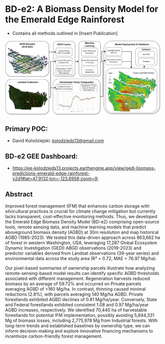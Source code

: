 # BD-e2: A Biomass Density Model for the Emerald Edge Rainforest
- Contains all methods outlined in [Insert Publication]

![](figs/BD-e2%20Workflow.png)

## Primary POC: 
- David Kolodziejski: kolodzieds13@gmail.com
## BD-e2 GEE Dashboard:
- https://ee-kolodzieds13.projects.earthengine.app/view/gedi-biomass-predictions-emerald-edge-rainforest-v2d1#lat=47.9132;lon=-123.6958;zoom=9;
## Abstract
Improved forest management (IFM) that enhances carbon storage with silvicultural practices is crucial for climate change mitigation but currently lacks transparent, cost-effective monitoring methods. Thus, we developed the Emerald Edge Biomass Density Model (BD-e2) comprising open-source tools, remote sensing data, and machine learning models that predict aboveground biomass density (AGBD) at 30m resolution and map historical AGBD (1985-2023). We tested this data-driven approach across 863,662 ha of forest in western Washington, USA, leveraging 17,287 Global Ecosystem Dynamic Investigation (GEDI) ABGD observations (2019-2023) and predictor variables derived from Landsat observations (39-year series) and environmental data across the study area (R² = 0.72, MAE = 76.97 Mg/ha).

Our pixel-based summaries of ownership parcels illustrate how analyzing remote-sensing-based model results can identify specific AGBD thresholds associated with different management. Regeneration harvests reduced biomass by an average of 59.72% and occurred on Private parcels averaging AGBD of >160 Mg/ha. In contrast, thinning caused minimal reductions (2.8%), with parcels averaging 140 Mg/ha AGBD. Private forestlands exhibited AGBD declines of 0.81 Mg/ha/year. Conversely, State and Federal forestlands exhibited consistent 1.08 and 0.97 Mg/ha/year AGBD increases, respectively. We identified 70,440 ha of harvestable forestlands for potential IFM implementation, possibly avoiding 5,844,331 Mg of biomass losses, including 2,775,978 Mg from Industrial forests. With long-term trends and established baselines by ownership type, we can inform decision-making and explore innovative financing mechanisms to incentivize carbon-friendly forest management. 



